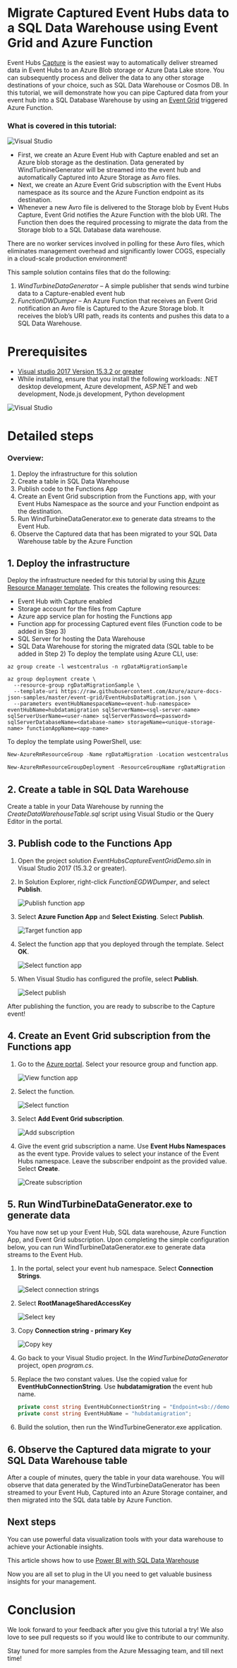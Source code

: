 # Migrate Captured Event Hubs data to a SQL Data Warehouse using Event Grid and Azure Function

Event Hubs [Capture](https://docs.microsoft.com/en-us/azure/event-hubs/event-hubs-capture-overview) is the easiest way to automatically deliver streamed data in Event Hubs to an Azure Blob storage or Azure Data Lake store. You can subsequently process and deliver the data to any other storage destinations of your choice, such as SQL Data Warehouse or Cosmos DB. In this tutorial, we will demonstrate how you can pipe Captured data from your event hub into a SQL Database Warehouse by using an [Event Grid](https://docs.microsoft.com/azure/event-grid/overview) triggered Azure Function.

### What is covered in this tutorial:

![Visual Studio](./media/EventGridIntegrationOverview.PNG)

*	First, we create an Azure Event Hub with Capture enabled and set an Azure blob storage as the destination. Data generated by WindTurbineGenerator will be streamed into the event hub and automatically Captured into Azure Storage as Avro files. 
*	Next, we create an Azure Event Grid subscription with the Event Hubs namespace as its source and the Azure Function endpoint as its destination.
*	Whenever a new Avro file is delivered to the Storage blob by Event Hubs Capture, Event Grid notifies the Azure Function with the blob URI. The Function then does the required processing to migrate the data from the Storage blob to a SQL Database data warehouse.

There are no worker services involved in polling for these Avro files, which eliminates management overhead and significantly lower COGS, especially in a cloud-scale production environment!

This sample solution contains files that do the following:
1. *WindTurbineDataGenerator* – A simple publisher that sends wind turbine data to a Capture-enabled event hub
1. *FunctionDWDumper* – An Azure Function that receives an Event Grid notification an Avro file is Captured to the Azure Storage blob. It receives the blob’s URI path, reads its contents and pushes this data to a SQL Data Warehouse.

# Prerequisites
*	[Visual studio 2017 Version 15.3.2 or greater](https://www.visualstudio.com/vs/)
*	While installing, ensure that you install the following workloads: .NET desktop development, Azure development, ASP.NET and web development, Node.js development, Python development

![Visual Studio](./media/EventCaptureGridDemo1.png)

# Detailed steps
### Overview:
1. Deploy the infrastructure for this solution 
2. Create a table in SQL Data Warehouse 
3. Publish code to the Functions App
4. Create an Event Grid subscription from the Functions app, with your Event Hubs Namespace as the source and your Function endpoint as the destination. 
5. Run WindTurbineDataGenerator.exe to generate data streams to the Event Hub. 
6. Observe the Captured data that has been migrated to your SQL Data Warehouse table by the Azure Function

## 1. Deploy the infrastructure
Deploy the infrastructure needed for this tutorial by using this [Azure Resource Manager template](https://raw.githubusercontent.com/Azure/azure-docs-json-samples/master/event-grid/EventHubsDataMigration.json). This creates the following resources:
-	Event Hub with Capture enabled
-	Storage account for the files from Capture
-	Azure app service plan for hosting the Functions app
-	Function app for processing Captured event files (Function code to be added in Step 3)
-	SQL Server for hosting the Data Warehouse
-	SQL Data Warehouse for storing the migrated data (SQL table to be added in Step 2)
To deploy the template using Azure CLI, use:

```azurecli-interactive
az group create -l westcentralus -n rgDataMigrationSample

az group deployment create \
  --resource-group rgDataMigrationSample \
  --template-uri https://raw.githubusercontent.com/Azure/azure-docs-json-samples/master/event-grid/EventHubsDataMigration.json \
  --parameters eventHubNamespaceName=<event-hub-namespace> eventHubName=hubdatamigration sqlServerName=<sql-server-name> sqlServerUserName=<user-name> sqlServerPassword=<password> sqlServerDatabaseName=<database-name> storageName=<unique-storage-name> functionAppName=<app-name>
```
To deploy the template using PowerShell, use:

```powershell
New-AzureRmResourceGroup -Name rgDataMigration -Location westcentralus

New-AzureRmResourceGroupDeployment -ResourceGroupName rgDataMigration -TemplateUri https://raw.githubusercontent.com/Azure/azure-docs-json-samples/master/event-grid/EventHubsDataMigration.json -eventHubNamespaceName <event-hub-namespace> -eventHubName hubdatamigration -sqlServerName <sql-server-name> -sqlServerUserName <user-name> -sqlServerDatabaseName <database-name> -storageName <unique-storage-name> -functionAppName <app-name>
```

## 2. Create a table in SQL Data Warehouse 
Create a table in your Data Warehouse by running the *CreateDataWarehouseTable.sql* script using Visual Studio or the Query Editor in the portal. 

## 3. Publish code to the Functions App

1. Open the project solution *EventHubsCaptureEventGridDemo.sln* in Visual Studio 2017 (15.3.2 or greater). 

1. In Solution Explorer, right-click *FunctionEGDWDumper*, and select **Publish**.

   ![Publish function app](./media/publish-function-app.png)

1. Select **Azure Function App** and **Select Existing**. Select **Publish**.

   ![Target function app](./media/pick-target.png)

1. Select the function app that you deployed through the template. Select **OK**.

   ![Select function app](./media/select-function-app.png)

1. When Visual Studio has configured the profile, select **Publish**.

   ![Select publish](./media/select-publish.png)

After publishing the function, you are ready to subscribe to the Capture event!


## 4. Create an Event Grid subscription from the Functions app
 
1. Go to the [Azure portal](https://portal.azure.com/). Select your resource group and function app.

   ![View function app](./media/view-function-app.png)

1. Select the function.

   ![Select function](./media/select-function.png)

1. Select **Add Event Grid subscription**.

   ![Add subscription](./media/add-event-grid-subscription.png)

1. Give the event grid subscription a name. Use **Event Hubs Namespaces** as the event type. Provide values to select your instance of the Event Hubs namespace. Leave the subscriber endpoint as the provided value. Select **Create**.

   ![Create subscription](./media/set-subscription-values.png)

## 5. Run WindTurbineDataGenerator.exe to generate data  
You have now set up your Event Hub, SQL data warehouse, Azure Function App, and Event Grid subscription. Upon completing the simple configuration below, you can run WindTurbineDataGenerator.exe to generate data streams to the Event Hub. 

1. In the portal, select your event hub namespace. Select **Connection Strings**.

   ![Select connection strings](./media/event-hub-connection.png)

2. Select **RootManageSharedAccessKey**

   ![Select key](./media/show-root-key.png)

3. Copy **Connection string - primary Key**

   ![Copy key](./media/copy-key.png)

4. Go back to your Visual Studio project. In the *WindTurbineDataGenerator* project, open *program.cs*.

5. Replace the two constant values. Use the copied value for **EventHubConnectionString**. Use **hubdatamigration** the event hub name.

   ```cs
   private const string EventHubConnectionString = "Endpoint=sb://demomigrationnamespace.servicebus.windows.net/...";
   private const string EventHubName = "hubdatamigration";
   ```

6. Build the solution, then run the WindTurbineGenerator.exe application. 

## 6. Observe the Captured data migrate to your SQL Data Warehouse table
After a couple of minutes, query the table in your data warehouse. You will observe that data generated by the WindTurbineDataGenerator has been streamed to your Event Hub, Captured into an Azure Storage container, and then migrated into the SQL data table by Azure Function.  

## Next steps 
You can use powerful data visualization tools with your data warehouse to achieve your Actionable insights.

This article shows how to use [Power BI with SQL Data Warehouse](https://docs.microsoft.com/azure/sql-data-warehouse/sql-data-warehouse-integrate-power-bi)

Now you are all set to plug in the UI you need to get valuable business insights for your management.

# Conclusion
We look forward to your feedback after you give this tutorial a try! We also love to see pull requests so if you would like to contribute to our community.

Stay tuned for more samples from the Azure Messaging team, and till next time!
